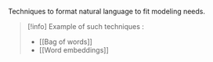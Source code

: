 Techniques to format natural language to fit modeling needs. 

> [!info] Example of such techniques : 
> * [[Bag of words]] 
> * [[Word embeddings]]

